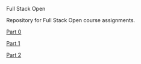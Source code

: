 Full Stack Open

Repository for Full Stack Open course assignments.

[Part 0](part0/assignments.md)

[Part 1](part1/)

[Part 2](part2/)
